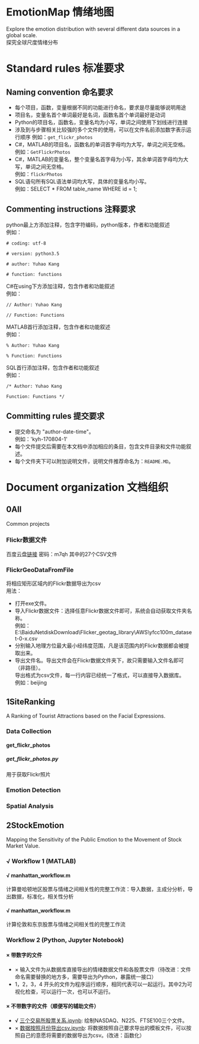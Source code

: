 # EmotionMap 情绪地图
Explore the emotion distribution with several different data sources in a global scale.  
探究全球尺度情绪分布

# Standard rules 标准要求

## Naming convention 命名要求
- 每个项目，函数，变量根据不同的功能进行命名，要求是尽量能够说明用途
- 项目名，变量名首个单词最好是名词，函数名首个单词最好是动词
- Python的项目名，函数名，变量名均为小写，单词之间使用下划线进行连接
- 涉及到与步骤相关比较强的多个文件的使用，可以在文件名前添加数字表示运行顺序
例如：`get_flickr_photos`
- C#，MATLAB的项目名，函数名的单词首字母均为大写，单词之间无空格。  
例如：`GetFlickrPhotos`
- C#，MATLAB的变量名，整个变量名首字母为小写，其余单词首字母均为大写，单词之间无空格。  
例如：`flickrPhotos`
- SQL语句所有SQL语法单词均大写，具体的变量名均小写。   
例如：SELECT * FROM table_name WHERE id = 1;

## Commenting instructions 注释要求
python最上方添加注释，包含字符编码，python版本，作者和功能叙述  
例如：

	# coding: utf-8
	
	# version: python3.5
	
	# author: Yuhao Kang
	
	# function: functions

C#在using下方添加注释，包含作者和功能叙述  
例如：

	// Author: Yuhao Kang
	
	// Function: Functions
MATLAB首行添加注释，包含作者和功能叙述  
例如：

	% Author: Yuhao Kang

	% Function: Functions
	
SQL首行添加注释，包含作者和功能叙述  
例如：

	/* Author: Yuhao Kang
	
	Function: Functions */

## Committing rules 提交要求
- 提交命名为 "author-date-time"。  
例如：'kyh-170804-1'
- 每个文件提交后需要在本文档中添加相应的条目，包含文件目录和文件功能叙述。
- 每个文件夹下可以附加说明文件，说明文件推荐命名为：`README.MD`。

# Document organization 文档组织

## 0All
Common projects
### Flickr数据文件  
百度云盘[链接](http://pan.baidu.com/s/1qXGmuRy) 密码：m7qh  其中的27个CSV文件
### FlickrGeoDataFromFile  
将相应矩形区域内的Flickr数据导出为csv  
用法：
- 打开exe文件。  
- 导入Flickr数据文件：选择任意Flickr数据文件即可，系统会自动获取文件夹名称。  
例如：E:\BaiduNetdiskDownload\Flicker_geotag_library\AWS\yfcc100m_dataset-0-x.csv  
- 分别输入地理方位最大最小经纬度范围，凡是该范围内的Flickr数据都会被提取出来。  
- 导出文件名。导出文件会在Flickr数据文件夹下，故只需要输入文件名即可（非路径）。  
导出格式为csv文件，每一行内容已经统一了格式，可以直接导入数据库。  
例如：beijing  

## 1SiteRanking
A Ranking of Tourist Attractions based on the Facial Expressions.
### Data Collection

#### get_flickr_photos

##### get_flickr_photos.py
用于获取Flickr照片

### Emotion Detection
### Spatial Analysis



## 2StockEmotion
Mapping the Sensitivity of the Public Emotion to the Movement of Stock Market Value.
### √ Workflow 1 (MATLAB)
#### √ manhattan_workflow.m
计算曼哈顿地区股票与情绪之间相关性的完整工作流：导入数据，主成分分析，导出数据，标准化，相关性分析   
#### √ manhattan_workflow.m
计算伦敦和东京股票与情绪之间相关性的完整工作流
### Workflow 2 (Python, Jupyter Notebook)
#### × 带数字的文件
- × 输入文件为从数据库直接导出的情绪数据文件和各股票文件（待改进：文件命名需要替换的地方多，需要导出为Python，暴露统一接口）
- 1，2，3，4 开头的文件为程序运行顺序，相同代表可以一起运行。其中2为可视化检查，可以运行一次，也可以不运行。
#### × 不带数字的文件（顺便写的辅助文件）
- √ [三个交易所股票关系.ipynb](2StockEmotion/三个交易所股票关系.ipynb):
绘制NASDAQ、N225、FTSE100三个文件。
- × [数据按照月份导出csv.ipynb](2StockEmotion/数据按照月份导出csv.ipynb):
将数据按照自己要求导出的模板文件，可以按照自己的意愿将需要的数据导出为csv。(改进：函数化）